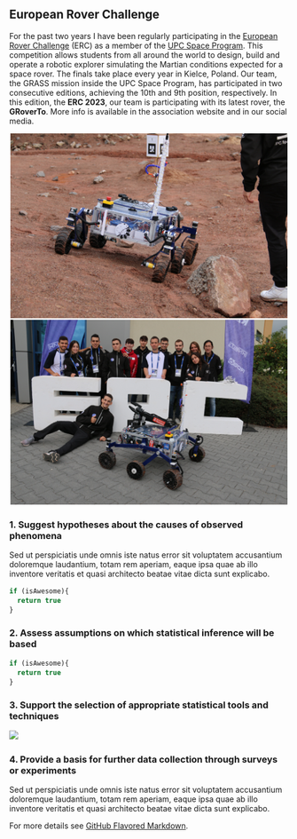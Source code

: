 ## European Rover Challenge

For the past two years I have been regularly participating in the <a href="https://www.roverchallenge.eu">European Rover Challenge</a> (ERC) as a member of the <a href="https://www.upcprogram.space">UPC Space Program</a>. This competition allows students from all around the world to design, build and operate a robotic explorer simulating the Martian conditions expected for a space rover. The finals take place every year in Kielce, Poland. Our team, the GRASS mission inside the UPC Space Program, has participated in two consecutive editions, achieving the 10th and 9th position, respectively. In this edition, the **ERC 2023**, our team is participating with its latest rover, the **GRoverTo**. More info is available in the association website and in our social media.

<p style="text-align:center;"><img src="images/GRover.JPG?raw=true" width="500"/>
<img src="images/ERC2022.JPG?raw=true" width="500"/></p>

### 1. Suggest hypotheses about the causes of observed phenomena

Sed ut perspiciatis unde omnis iste natus error sit voluptatem accusantium doloremque laudantium, totam rem aperiam, eaque ipsa quae ab illo inventore veritatis et quasi architecto beatae vitae dicta sunt explicabo. 

```javascript
if (isAwesome){
  return true
}
```

### 2. Assess assumptions on which statistical inference will be based

```javascript
if (isAwesome){
  return true
}
```

### 3. Support the selection of appropriate statistical tools and techniques

<img src="images/dummy_thumbnail.jpg?raw=true"/>

### 4. Provide a basis for further data collection through surveys or experiments

Sed ut perspiciatis unde omnis iste natus error sit voluptatem accusantium doloremque laudantium, totam rem aperiam, eaque ipsa quae ab illo inventore veritatis et quasi architecto beatae vitae dicta sunt explicabo. 

For more details see [GitHub Flavored Markdown](https://guides.github.com/features/mastering-markdown/).

